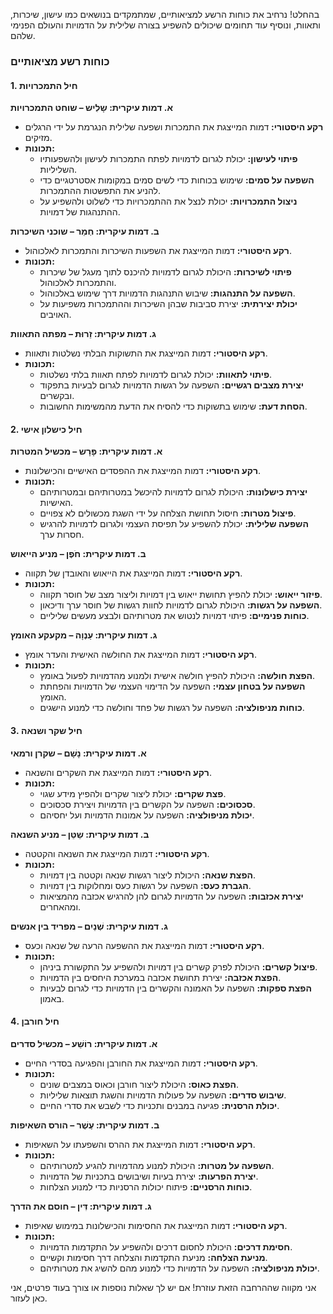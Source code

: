 בהחלט! נרחיב את כוחות הרשע למציאותיים, שמתמקדים בנושאים כמו עישון, שיכרות, ותאוות, ונוסיף עוד תחומים שיכולים להשפיע בצורה שלילית על הדמויות והעולם הפנימי שלהם.

### **כוחות רשע מציאותיים**

#### **1. חיל התמכרויות**

**א. דמות עיקרית: שָלִיש – שוחט התמכרויות**

- **רקע היסטורי:** דמות המייצגת את התמכרות ושפעה שלילית הנגרמת על ידי הרגלים מזיקים.
- **תכונות:**
  - **פיתוי לעישון:** יכולת לגרום לדמויות לפתח התמכרות לעישון ולהשפעותיו השליליות.
  - **השפעה על סמים:** שימוש בכוחות כדי לשים סמים במקומות אסטרטגיים כדי להניע את התפשטות ההתמכרות.
  - **ניצול התמכרויות:** יכולת לנצל את ההתמכרויות כדי לשלוט ולהשפיע על ההתנהגות של דמויות.

**ב. דמות עיקרית: חְמֵר – שוכני השיכרות**

- **רקע היסטורי:** דמות המייצגת את השפעות השיכרות והתמכרות לאלכוהול.
- **תכונות:**
  - **פיתוי לשיכרות:** היכולת לגרום לדמויות להיכנס לתוך מעגל של שיכרות והתמכרות לאלכוהול.
  - **השפעה על התנהגות:** שיבוש התנהגות הדמויות דרך שימוש באלכוהול.
  - **יכולת יצירתית:** יצירת סביבות שבהן השיכרות וההתמכרות משפיעות על האויבים.

**ג. דמות עיקרית: זֵרוּת – מפתה התאוות**

- **רקע היסטורי:** דמות המייצגת את התשוקות הבלתי נשלטות ותאוות.
- **תכונות:**
  - **פיתוי לתאוות:** יכולת לגרום לדמויות לפתח תאוות בלתי נשלטות.
  - **יצירת מצבים רגשיים:** השפעה על רגשות הדמויות לגרום לבעיות בתפקוד ובקשרים.
  - **הסחת דעת:** שימוש בתשוקות כדי להסיח את הדעת מהמשימות החשובות.

#### **2. חיל כישלון אישי**

**א. דמות עיקרית: פָּרָש – מכשיל המטרות**

- **רקע היסטורי:** דמות המייצגת את ההפסדים האישיים והכישלונות.
- **תכונות:**
  - **יצירת כישלונות:** היכולת לגרום לדמויות להיכשל במטרותיהם ובמטרותיהם האישיות.
  - **פיצול מטרות:** חיסול תחושת הצלחה על ידי השגת מכשולים לא צפויים.
  - **השפעה שלילית:** יכולת להשפיע על תפיסת העצמי ולגרום לדמויות להרגיש חסרות ערך.

**ב. דמות עיקרית: חֹפֶן – מניע הייאוש**

- **רקע היסטורי:** דמות המייצגת את הייאוש והאובדן של תקווה.
- **תכונות:**
  - **פיזור ייאוש:** יכולת להפיץ תחושת ייאוש בין דמויות וליצור מצב של חוסר תקווה.
  - **השפעה על רגשות:** היכולת לגרום לדמויות לחוות רגשות של חוסר ערך ודיכאון.
  - **כוחות פנימיים:** פיתוי דמויות לנטוש את מטרותיהם ולבצע מעשים שליליים.

**ג. דמות עיקרית: עַנְוָה – מקעקע האומץ**

- **רקע היסטורי:** דמות המייצגת את החולשה האישית והעדר אומץ.
- **תכונות:**
  - **הפצת חולשה:** היכולת להפיץ חולשה אישית ולמנוע מהדמויות לפעול באומץ.
  - **השפעה על בטחון עצמי:** השפעה על הדימוי העצמי של הדמויות והפחתת האומץ.
  - **כוחות מניפולציה:** השפעה על רגשות של פחד וחולשה כדי למנוע הישגים.

#### **3. חיל שקר ושנאה**

**א. דמות עיקרית: נָשָׁם – שקרן ורמאי**

- **רקע היסטורי:** דמות המייצגת את השקרים והשנאה.
- **תכונות:**
  - **פצת שקרים:** יכולת ליצור שקרים ולהפיץ מידע שגוי.
  - **סכסוכים:** השפעה על הקשרים בין הדמויות ויצירת סכסוכים.
  - **יכולת מניפולציה:** השפעה על אמונות הדמויות ועל יחסיהם.

**ב. דמות עיקרית: שַטֵּן – מניע השנאה**

- **רקע היסטורי:** דמות המייצגת את השנאה והקטטה.
- **תכונות:**
  - **הפצת שנאה:** היכולת ליצור רגשות שנאה וקטטה בין דמויות.
  - **הגברת כעס:** השפעה על רגשות כעס ומחלוקות בין דמויות.
  - **יצירת אכזבות:** השפעה על הדמויות לגרום להן להרגיש אכזבה מהמציאות ומהאחרים.

**ג. דמות עיקרית: שְׁנַיִם – מפריד בין אנשים**

- **רקע היסטורי:** דמות המייצגת את ההשפעה הרעה של שנאה וכעס.
- **תכונות:**
  - **פיצול קשרים:** היכולת לפרק קשרים בין דמויות ולהשפיע על התקשורת ביניהן.
  - **הפצת אכזבה:** יצירת תחושת אכזבה במערכת היחסים בין הדמויות.
  - **הפצת ספקות:** השפעה על האמונה והקשרים בין הדמויות כדי לגרום לבעיות באמון.

#### **4. חיל חורבן**

**א. דמות עיקרית: רוֹשֵׁע – מכשיל סדרים**

- **רקע היסטורי:** דמות המייצגת את החורבן והפגיעה בסדרי החיים.
- **תכונות:**
  - **הפצת כאוס:** היכולת ליצור חורבן וכאוס במצבים שונים.
  - **שיבוש סדרים:** השפעה על פעולות הדמויות והשגת תוצאות שליליות.
  - **יכולת הרסנית:** פגיעה במבנים ותכניות כדי לשבש את סדרי החיים.

**ב. דמות עיקרית: עֶשֶׁר – הורס השאיפות**

- **רקע היסטורי:** דמות המייצגת את ההרס והשפעתו על השאיפות.
- **תכונות:**
  - **השפעה על מטרות:** היכולת למנוע מהדמויות להגיע למטרותיהם.
  - **יצירת הפרעות:** יצירת בעיות ושיבושים בתכניות של הדמויות.
  - **כוחות הרסניים:** פיתוח יכולות הרסניות כדי למנוע הצלחות.

**ג. דמות עיקרית: דִּין – חוסם את הדרך**

- **רקע היסטורי:** דמות המייצגת את החסימות והכישלונות במימוש שאיפות.
- **תכונות:**
  - **חסימת דרכים:** היכולת לחסום דרכים ולהשפיע על התקדמות הדמויות.
  - **מניעת הצלחה:** מניעת התקדמות והצלחה דרך חסימות וקשיים.
  - **יכולת מניפולציה:** השפעה על הדמויות כדי למנוע מהם להשיג את מטרותיהם.

אני מקווה שההרחבה הזאת עוזרת! אם יש לך שאלות נוספות או צורך בעוד פרטים, אני כאן לעזור.
